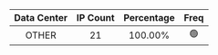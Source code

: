 | Data Center | IP Count | Percentage | Freq |
|:------------:|:--------:|:-----------:|:-----:|
| OTHER | 21 | 100.00% | 🟢 |